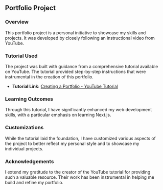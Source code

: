 ## Portfolio Project

### Overview

This portfolio project is a personal initiative to showcase my skills and projects. It was developed by closely following an instructional video from YouTube.

### Tutorial Used

The project was built with guidance from a comprehensive tutorial available on YouTube. The tutorial provided step-by-step instructions that were instrumental in the creation of this portfolio.

- **Tutorial Link:** [Creating a Portfolio - YouTube Tutorial](https://www.youtube.com/watch?v=sUKptmUVIBM)

### Learning Outcomes

Through this tutorial, I have significantly enhanced my web development skills, with a particular emphasis on learning Next.js.

### Customizations

While the tutorial laid the foundation, I have customized various aspects of the project to better reflect my personal style and to showcase my individual projects.

### Acknowledgements

I extend my gratitude to the creator of the YouTube tutorial for providing such a valuable resource. Their work has been instrumental in helping me build and refine my portfolio.
